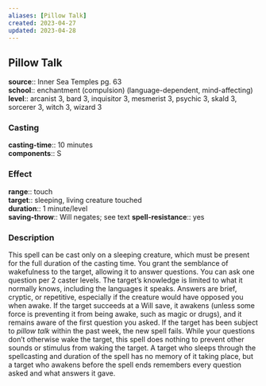 ```yaml
---
aliases: [Pillow Talk]
created: 2023-04-27
updated: 2023-04-28
---
```


## Pillow Talk

**source**:: Inner Sea Temples pg. 63  
**school**:: enchantment (compulsion) (language-dependent, mind-affecting)
**level**:: arcanist 3, bard 3, inquisitor 3, mesmerist 3, psychic 3, skald 3, sorcerer 3, witch 3, wizard 3

### Casting

**casting-time**:: 10 minutes  
**components**:: S

### Effect

**range**:: touch  
**target**:: sleeping, living creature touched  
**duration**:: 1 minute/level  
**saving-throw**:: Will negates; see text
**spell-resistance**:: yes

### Description

This spell can be cast only on a sleeping creature, which must be present for the full duration of the casting time. You grant the semblance of wakefulness to the target, allowing it to answer questions. You can ask one question per 2 caster levels. The target’s knowledge is limited to what it normally knows, including the languages it speaks. Answers are brief, cryptic, or repetitive, especially if the creature would have opposed you when awake. If the target succeeds at a Will save, it awakens (unless some force is preventing it from being awake, such as magic or drugs), and it remains aware of the first question you asked. If the target has been subject to *pillow talk* within the past week, the new spell fails. While your questions don’t otherwise wake the target, this spell does nothing to prevent other sounds or stimulus from waking the target. A target who sleeps through the spellcasting and duration of the spell has no memory of it taking place, but a target who awakens before the spell ends remembers every question asked and what answers it gave.

